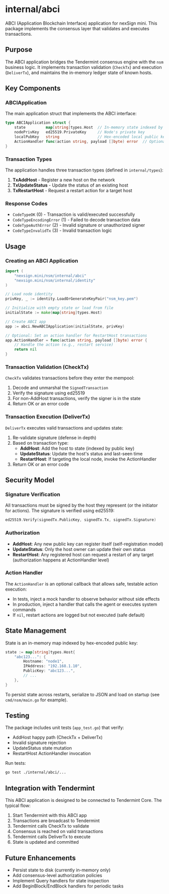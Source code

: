 # internal/abci

ABCI (Application Blockchain Interface) application for nexSign mini. This package implements the consensus layer that validates and executes transactions.

## Purpose

The ABCI application bridges the Tendermint consensus engine with the `nsm` business logic. It implements transaction validation (`CheckTx`) and execution (`DeliverTx`), and maintains the in-memory ledger state of known hosts.

## Key Components

### ABCIApplication

The main application struct that implements the ABCI interface:

```go
type ABCIApplication struct {
    state         map[string]types.Host  // In-memory state indexed by public key
    nodePrivKey   ed25519.PrivateKey     // Node's private key
    localPubKey   string                 // Hex-encoded local public key
    ActionHandler func(action string, payload []byte) error  // Optional handler for actions
}
```

### Transaction Types

The application handles three transaction types (defined in `internal/types`):

1. **TxAddHost** - Register a new host on the network
2. **TxUpdateStatus** - Update the status of an existing host
3. **TxRestartHost** - Request a restart action for a target host

### Response Codes

- `CodeTypeOK` (0) - Transaction is valid/executed successfully
- `CodeTypeEncodingError` (1) - Failed to decode transaction data
- `CodeTypeAuthError` (2) - Invalid signature or unauthorized signer
- `CodeTypeInvalidTx` (3) - Invalid transaction logic

## Usage

### Creating an ABCI Application

```go
import (
    "nexsign.mini/nsm/internal/abci"
    "nexsign.mini/nsm/internal/identity"
)

// Load node identity
privKey, _ := identity.LoadOrGenerateKeyPair("nsm_key.pem")

// Initialize with empty state or load from file
initialState := make(map[string]types.Host)

// Create ABCI app
app := abci.NewABCIApplication(initialState, privKey)

// Optional: Set an action handler for RestartHost transactions
app.ActionHandler = func(action string, payload []byte) error {
    // Handle the action (e.g., restart service)
    return nil
}
```

### Transaction Validation (CheckTx)

`CheckTx` validates transactions before they enter the mempool:

1. Decode and unmarshal the `SignedTransaction`
2. Verify the signature using ed25519
3. For non-AddHost transactions, verify the signer is in the state
4. Return OK or an error code

### Transaction Execution (DeliverTx)

`DeliverTx` executes valid transactions and updates state:

1. Re-validate signature (defense in depth)
2. Based on transaction type:
   - **AddHost**: Add the host to state (indexed by public key)
   - **UpdateStatus**: Update the host's status and last-seen time
   - **RestartHost**: If targeting the local node, invoke the ActionHandler
3. Return OK or an error code

## Security Model

### Signature Verification

All transactions must be signed by the host they represent (or the initiator for actions). The signature is verified using ed25519:

```go
ed25519.Verify(signedTx.PublicKey, signedTx.Tx, signedTx.Signature)
```

### Authorization

- **AddHost**: Any new public key can register itself (self-registration model)
- **UpdateStatus**: Only the host owner can update their own status
- **RestartHost**: Any registered host can request a restart of any target (authorization happens at ActionHandler level)

### Action Handler

The `ActionHandler` is an optional callback that allows safe, testable action execution:

- In tests, inject a mock handler to observe behavior without side effects
- In production, inject a handler that calls the agent or executes system commands
- If `nil`, restart actions are logged but not executed (safe default)

## State Management

State is an in-memory map indexed by hex-encoded public key:

```go
state := map[string]types.Host{
    "abc123...": {
        Hostname: "node1",
        IPAddress: "192.168.1.10",
        PublicKey: "abc123...",
        // ...
    },
}
```

To persist state across restarts, serialize to JSON and load on startup (see `cmd/nsm/main.go` for example).

## Testing

The package includes unit tests (`app_test.go`) that verify:

- AddHost happy path (CheckTx + DeliverTx)
- Invalid signature rejection
- UpdateStatus state mutation
- RestartHost ActionHandler invocation

Run tests:

```bash
go test ./internal/abci/...
```

## Integration with Tendermint

This ABCI application is designed to be connected to Tendermint Core. The typical flow:

1. Start Tendermint with this ABCI app
2. Transactions are broadcast to Tendermint
3. Tendermint calls CheckTx to validate
4. Consensus is reached on valid transactions
5. Tendermint calls DeliverTx to execute
6. State is updated and committed

## Future Enhancements

- Persist state to disk (currently in-memory only)
- Add consensus-level authorization policies
- Implement Query handlers for state inspection
- Add BeginBlock/EndBlock handlers for periodic tasks
